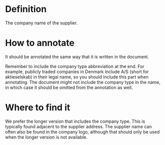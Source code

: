 # Definition
The company name of the supplier.

# How to annotate
It should be annotated the same way that it is written in the document.

Remember to include the company type abbreviation at the end. For example, publicly traded companies in Denmark include A/S (short for aktieselskab) in their legal name, so you should include this part when annotating. The document might not include the company type in the name, in which case it should be omitted from the annotation as well.

# Where to find it
We prefer the longer version that includes the company type. This is typically found adjacent to the supplier address. The supplier name can often also be found in the company logo, although that should only be used when the longer version is not available.
